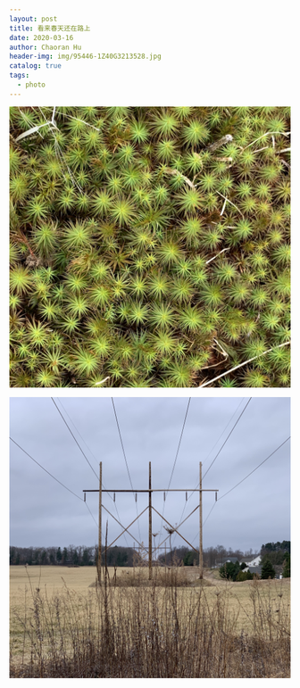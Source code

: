 ```yaml
---
layout: post
title: 看来春天还在路上
date: 2020-03-16
author: Chaoran Hu
header-img: img/95446-1Z40G3213528.jpg
catalog: true
tags:
  - photo
---
```


![](/photo/IMG_7459.jpg)

![](/photo/IMG_9901.jpg)

